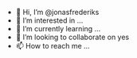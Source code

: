 - 👋 Hi, I’m @jonasfrederiks
- 👀 I’m interested in ...
- 🌱 I’m currently learning ...
- 💞️ I’m looking to collaborate on yes
- 📫 How to reach me ...

<!---
jonasfrederiks/jonasfrederiks is a ✨ special ✨ repository because its `README.md` (this file) appears on your GitHub profile.
You can click the Preview link to take a look at your changes.
--->
